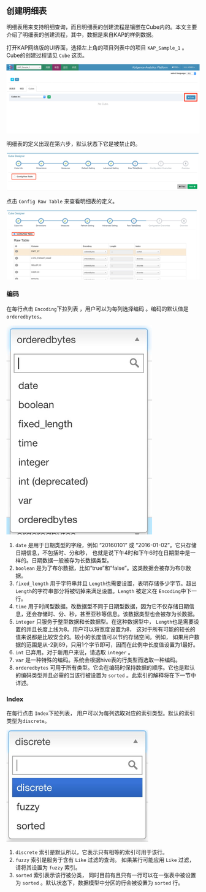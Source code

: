 ## 创建明细表

明细表用来支持明细查询，而且明细表的创建流程是镶嵌在Cube内的。本文主要介绍了明细表的创建流程，其中，数据是来自KAP的样例数据。

打开KAP网络版的UI界面，选择左上角的项目列表中的项目 `KAP_Sample_1` 。Cube的创建过程请见 `Cube` 这页。

![](images/createcube_1.png)

明细表的定义出现在第六步，默认状态下它是被禁止的。 

![](images/createrawtable_1.jpg)

点击 `Config Raw Table` 来查看明细表的定义。

![](images/createrawtable_2.jpg)



### 编码

在每行点击 `Encoding`下拉列表 ，用户可以为每列选择编码 。编码的默认值是 `orderedbytes`。

![](images/createrawtable_3.jpg)



1. `date` 是用于日期类型的字段，例如 “20160101” 或 “2016-01-02”。它只存储日期信息，不包括时、分和秒， 也就是说下午4时和下午6时在日期型中是一样的。日期数据一般被存为长数据类型。 
2. `boolean` 是为了布尔数据，比如“true”和“false”。这类数据会被存为布尔数据。 
3. `fixed_length` 用于字符串并且 `Length`也需要设置，表明存储多少字节。超出 `Length`的字符串部分将被切掉来满足设置。`Length` 被定义在 `Encoding`中下一行。
4. `time` 用于时间型数据。改数据型不同于日期型数据，因为它不仅存储日期信息，还会存储时、分、秒，甚至亚秒等信息。该数据类型也会被存为长数据。
5. `integer` 只服务于整型数据和长数据型。在这种数据型中， `Length`也是需要设置的并且长度上线为8。用户可以将宽度设置为8， 这对于所有可能的较长的值来说都是比较安全的。较小的长度值可以节约存储空间。例如， 如果用户数据的范围是从-2到89，只用1个字节即可，因而在此例中长度值设置为1最好。
6. `int` 已弃用。对于新用户来说，请选取 `integer` 。
7. `var` 是一种特殊的编码。系统会根据hive表的行类型而选取一种编码。
8. `orderedbytes` 可用于所有类型。它会在编码时保持数据的顺序。它也是默认的编码类型并且必需的当该行被设置为 `sorted` 。此索引的解释将在下一节中详述。 

### Index

在每行点击 `Index`下拉列表， 用户可以为每列选取对应的索引类型。默认的索引类型为`discrete`。

![](images/createrawtable_4.jpg)

1. `discrete` 索引是默认所以，它表示只有相等的索引可用于该行。
2. `fuzzy` 索引是服务于含有 `Like` 过滤的查询。 如果某行可能应用 `Like` 过滤，请将其设置为 `fuzzy` 索引。
3. `sorted` 索引表示该行被分类， 同时目前有且只有一行可以在一张表中被设置为 `sorted` 。默认状态下，数据模型中分区的行会被设置为 `sorted` 行。